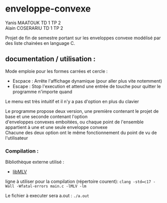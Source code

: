 # enveloppe-convexe
Yanis MAATOUK TD 1 TP 2  
Alain COSERARIU TD 1 TP 2

Projet de fin de semestre portant sur les enveloppes convexe modélisé par des liste chainées en language C.

## documentation / utilisation :

Mode emploie pour les formes carrées et cercle :
* Escpace : Arrête l'affichage dynamique (pour aller plus vite notemment)
* Escape : Stop l'execution et attend une entrée de touche pour quitter le programme n'importe quand  

Le menu est très intuitif et il n'y a pas d'option en plus du clavier  
  
Le programme propose deux version, une première contenant le projet de base et une seconde contenant l'option  
d'enveloppes convexes emboitées, ou chaque point de l'ensemble appartient à une et une seule enveloppe convexe  
Chacune des deux option ont le même fonctionnement du point de vu de l'utilisateur

### Compilation :
Bibliothèque externe utilisé :
* [libMLV](http://www-igm.univ-mlv.fr/~boussica/mlv/index.html "Page officiel librairie MLV")

ligne à utiliser pour la compilation (répertoire courent):
`clang -std=c17 -Wall -Wfatal-errors main.c -lMLV -lm`

Le fichier à executer sera a.out : `./a.out`
